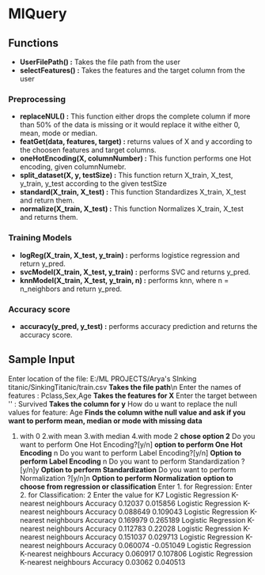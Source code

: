 # MlQuery

## Functions
* **UserFilePath() :** Takes the file path from the user
* **selectFeatures() :** Takes the features and the target column from the user

### Preprocessing
* **replaceNUL() :** This function either drops the complete column if more than 50% of the data is missing or it would replace it withe either 0, mean, mode or median.
* **featGet(data, features, target) :** returns values of X and y according to the choosen features and target columns.
* **oneHotEncoding(X, columnNumber) :** This function performs one Hot encoding, given columnNumebr.
* **split_dataset(X, y, testSize) :** This function return X_train, X_test, y_train, y_test according
                                      to the given testSize
* **standard(X_train, X_test) :** This function Standardizes X_train, X_test and return them.
* **normalize(X_train, X_test) :** This function Normalizes X_train, X_test and returns them.
### Training Models
* **logReg(X_train, X_test, y_train) :** performs logistice regression and return y_pred.
* **svcModel(X_train, X_test, y_train) :** performs SVC and returns y_pred.
* **knnModel(X_train, X_test, y_train, n) :** performs knn, where n = n_neighbors and return y_pred.
### Accuracy score
* **accuracy(y_pred, y_test) :** performs accuracy prediction and returns the accuracy score.
 ## Sample Input
Enter location of the file: E:/ML PROJECTS/Arya's SInking titanic/SinkingTitanic/train.csv **Takes the file path**\n
Enter the names of features : Pclass,Sex,Age **Takes the features for X**
Enter the target between '' : Survived **Takes the column for y**
How do u want to replace the null values for feature:  Age **Finds the column withe null value and ask if you want to perform mean, median or mode with missing data**
1. with 0
2.with mean
3.with median
4.with mode
2 **chose option 2**
Do you want to perform One Hot Encoding?[y/n] **option to perform One Hot Encoding**
n
Do you want to perform Label Encoding?[y/n] **Option to perform Label Encoding**
n
Do you want to perform Standardization ?[y/n]y **Option to perform Standardization**
Do you want to perform Normalization ?[y/n]n **Option to perform Normalization**
**option to choose from regression or classification**
Enter 1. for Regression: 
Enter 2. for Classification: 
2
Enter the value for K7
          Logistic Regression  K-nearest neighbours
Accuracy              0.12037              0.015856
          Logistic Regression  K-nearest neighbours
Accuracy             0.088649              0.109043
          Logistic Regression  K-nearest neighbours
Accuracy             0.169979              0.265189
          Logistic Regression  K-nearest neighbours
Accuracy             0.112783               0.22028
          Logistic Regression  K-nearest neighbours
Accuracy             0.151037              0.029713
          Logistic Regression  K-nearest neighbours
Accuracy             0.060074             -0.051049
          Logistic Regression  K-nearest neighbours
Accuracy             0.060917              0.107806
          Logistic Regression  K-nearest neighbours
Accuracy              0.03062              0.040513

